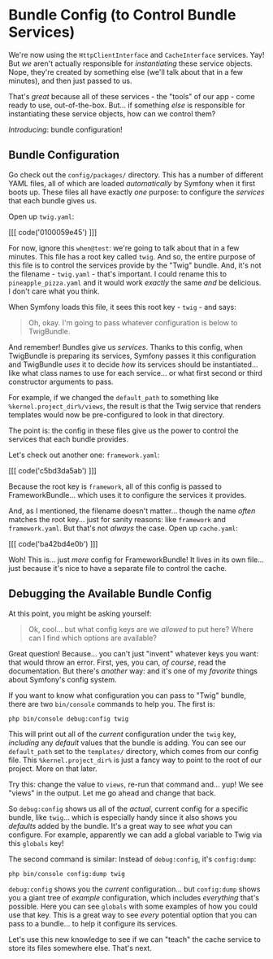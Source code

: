 # Bundle Config (to Control Bundle Services)

We're now using the `HttpClientInterface` and `CacheInterface` services. Yay! But
*we* aren't actually responsible for *instantiating* these service objects.
Nope, they're created by something else (we'll talk about that in a few minutes),
and then just passed to us.

That's *great* because all of these services - the "tools" of our app - come ready
to use, out-of-the-box. But... if something *else* is responsible for instantiating
these service objects, how can we control them?

*Introducing*: bundle configuration!

## Bundle Configuration

Go check out the `config/packages/` directory. This has a number of different YAML
files, all of which are loaded *automatically* by Symfony when it first boots
up. These files all have exactly *one* purpose: to configure the *services* that
each bundle gives us.

Open up `twig.yaml`:

[[[ code('0100059e45') ]]]

For now, ignore this `when@test`: we're going to talk
about that in a few minutes. This file has a root key called `twig`. And so, the
entire purpose of this file is to control the services provide by the "Twig" bundle.
And, it's not the filename - `twig.yaml` - that's important. I could rename this to
`pineapple_pizza.yaml` and it would work *exactly* the same *and* be delicious.
I don't care what you think.

When Symfony loads this file, it sees this root key - `twig` - and says:

> Oh, okay. I'm going to pass whatever configuration is below to TwigBundle.

And remember! Bundles give us *services*. Thanks to this config, when TwigBundle is
preparing its services, Symfony passes it this configuration and TwigBundle
*uses* it to decide *how* its services should be instantiated... like what class
names to use for each service... or what first second or third constructor arguments
to pass.

For example, if we changed the `default_path` to something like
`%kernel.project_dir%/views`, the result is that the Twig service that renders
templates would now be pre-configured to look in that directory.

The point is: the config in these files give us the power to control the services
that each bundle provides.

Let's check out another one:  `framework.yaml`:

[[[ code('c5bd3da5ab') ]]]

Because the root key is `framework`, all of this config is passed to FrameworkBundle... 
which uses it to configure the services it provides.

And, as I mentioned, the filename doesn't matter... though the name *often* matches
the root key... just for sanity reasons: like `framework` and `framework.yaml`.
But that's not *always* the case. Open up `cache.yaml`:

[[[ code('ba42bd4e0b') ]]]

Woh! This is... just *more* config for FrameworkBundle! It lives in its own file... 
just because it's nice to have a separate file to control the cache.

## Debugging the Available Bundle Config

At this point, you might be asking yourself:

> Ok, cool... but what config keys are we *allowed* to put here? Where can I
> find which options are available?

Great question! Because... you can't just "invent" whatever keys you want: that would
throw an error. First, yes, you can, *of course*, read the documentation. But
there's *another* way: and it's one of my *favorite* things about Symfony's
config system.

If you want to know what configuration you can pass to "Twig" bundle, there are two
`bin/console` commands to help you. The first is:

```terminal
php bin/console debug:config twig
```

This will print out all of the *current* configuration under the `twig` key,
*including* any *default* values that the bundle is adding. You can see our
`default_path` set to the `templates/` directory, which comes from our config
file. This `%kernel.project_dir%` is just a fancy way to point to the root of our
project. More on that later.

Try this: change the value to `views`, re-run that command and... yup! We see
"views" in the output. Let me go ahead and change that back.

So `debug:config` shows us all of the *actual*, current config for a specific bundle,
like `twig`... which is especially handy since it also shows you *defaults* added
by the bundle. It's a great way to see *what* you can configure. For example,
apparently we can add a global variable to Twig via this `globals` key!

The second command is similar: Instead of `debug:config`, it's `config:dump`:

```terminal
php bin/console config:dump twig
```

`debug:config` shows you the *current* configuration... but `config:dump`
shows you a giant tree of *example* configuration, which includes *everything* that's
possible. Here you can see `globals` with some examples of how you could use that
key. This is a great way to see *every* potential option that you can pass to a
bundle... to help it configure its services.

Let's use this new knowledge to see if we can "teach" the cache service to store
its files somewhere else. That's next.
